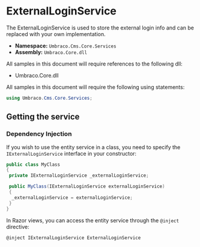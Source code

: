 # ExternalLoginService

The ExternalLoginService is used to store the external login info and can be replaced with your own implementation.

* **Namespace:** `Umbraco.Cms.Core.Services`
* **Assembly:** `Umbraco.Core.dll`

All samples in this document will require references to the following dll:

* Umbraco.Core.dll

All samples in this document will require the following using statements:

```csharp
using Umbraco.Cms.Core.Services;
```

## Getting the service

### Dependency Injection

If you wish to use the entity service in a class, you need to specify the `IExternalLoginService` interface in your constructor:

```csharp
public class MyClass
{
 private IExternalLoginService _externalLoginService;

 public MyClass(IExternalLoginService externalLoginService)
 {
  _externalLoginService = externalLoginService;
 }
}
```

In Razor views, you can access the entity service through the `@inject` directive:

```csharp
@inject IExternalLoginService ExternalLoginService
```
